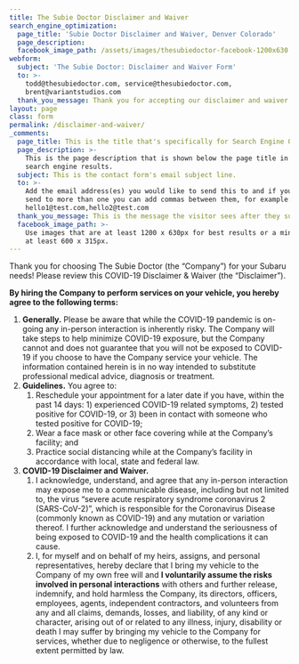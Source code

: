 ```yaml
---
title: The Subie Doctor Disclaimer and Waiver
search_engine_optimization:
  page_title: 'Subie Doctor Disclaimer and Waiver, Denver Colorado'
  page_description:
  facebook_image_path: /assets/images/thesubiedoctor-facebook-1200x630.png
webform:
  subject: 'The Subie Doctor: Disclaimer and Waiver Form'
  to: >-
    todd@thesubiedoctor.com, service@thesubiedoctor.com,
    brent@variantstudios.com
  thank_you_message: Thank you for accepting our disclaimer and waiver.
layout: page
class: form
permalink: /disclaimer-and-waiver/
_comments:
  page_title: This is the title that's specifically for Search Engine Optimization.
  page_description: >-
    This is the page description that is shown below the page title in the
    search engine results.
  subject: This is the contact form's email subject line.
  to: >-
    Add the email address(es) you would like to send this to and if you want to
    send to more than one you can add commas between them, for example:
    hello1@test.com,hello2@test.com
  thank_you_message: This is the message the visitor sees after they submit a contact message.
  facebook_image_path: >-
    Use images that are at least 1200 x 630px for best results or a minimum of
    at least 600 x 315px.
---
```


Thank you for choosing The Subie Doctor (the “Company”) for your Subaru needs\! Please review this COVID-19 Disclaimer & Waiver (the “Disclaimer”).

**By hiring the Company to perform services on your vehicle, you hereby agree to the following terms:**

1. **Generally.** Please be aware that while the COVID-19 pandemic is on-going any in-person interaction is inherently risky. The Company will take steps to help minimize COVID-19 exposure, but the Company cannot and does not guarantee that you will not be exposed to COVID-19 if you choose to have the Company service your vehicle. The information contained herein is in no way intended to substitute professional medical advice, diagnosis or treatment.
2. **Guidelines.** You agree to:
   1. Reschedule your appointment for a later date if you have, within the past 14 days: 1) experienced COVID-19 related symptoms, 2) tested positive for COVID-19, or 3) been in contact with someone who tested positive for COVID-19;
   2. Wear a face mask or other face covering while at the Company’s facility; and
   3. Practice social distancing while at the Company’s facility in accordance with local, state and federal law.
3. **COVID-19 Disclaimer and Waiver.**
   1. I acknowledge, understand, and agree that any in-person interaction may expose me to a communicable disease, including but not limited to, the virus “severe acute respiratory syndrome coronavirus 2 (SARS-CoV-2)”, which is responsible for the Coronavirus Disease (commonly known as COVID-19) and any mutation or variation thereof. I further acknowledge and understand the seriousness of being exposed to COVID-19 and the health complications it can cause.
   2. I, for myself and on behalf of my heirs, assigns, and personal representatives, hereby declare that I bring my vehicle to the Company of my own free will and **I voluntarily assume the risks involved in personal interactions** with others and further release, indemnify, and hold harmless the Company, its directors, officers, employees, agents, independent contractors, and volunteers from any and all claims, demands, losses, and liability, of any kind or character, arising out of or related to any illness, injury, disability or death I may suffer by bringing my vehicle to the Company for services, whether due to negligence or otherwise, to the fullest extent permitted by law.

&nbsp;
